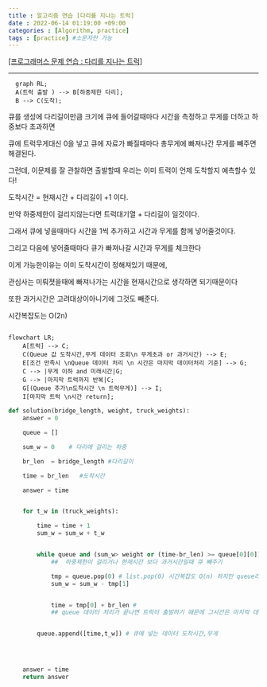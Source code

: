 ```yaml
---
title : 알고리즘 연습 [다리를 지나는 트럭]
date : 2022-06-14 01:19:00 +09:00 
categories : [Algorithm, practice]
tags : [practice] #소문자만 가능
---
```


[[프로그래머스 문제 연습 : 다리를 지나는 트럭]](https://programmers.co.kr/learn/courses/30/lessons/42583)


---


```mermaid 
  graph RL;
  A(트럭 출발 ) --> B[하중제한 다리];
  B --> C(도착);
```


   큐를 생성에 다리길이만큼 크기에 큐에 들어갈때마다 시간을 측정하고 무게를 더하고 하중보다 초과하면 

큐에 트럭무게대신 0을 넣고 큐에 자료가 빠질때마다 총무게에 빠져나간 무게를 빼주면 해결된다.


   그런데, 이문제를 잘 관찰하면 출발할때 우리는 이미 트럭이 언제 도착할지 예측할수 있다!

도착시간 =  현재시간 + 다리길이 +1 이다.

만약 하중제한이 걸리지않는다면 트럭대기열 + 다리길이 일것이다.

그래서 큐에 넣을때마다 시간을 1씩 추가하고  시간과 무게를 함께 넣어줄것이다.

그리고 다음에 넣어줄때마다 큐가 빠져나갈 시간과 무게를 체크한다

이게 가능한이유는 이미 도착시간이 정해져있기 때문에,

관심사는 미뤄졋을때에 빠져나가는 시간을 현재시간으로 생각하면 되기때문이다

또한 과거시간은 고려대상이아니기에 그것도 빼준다.


시간복잡도는 O(2n)

```mermaid
    
flowchart LR;
    A[트럭] --> C;
    C(Queue 값 도착시간,무게 데이터 조회\n 무게초과 or 과거시간) --> E;
    E[조건 만족시 \nQueue 데이터 처리 \n 시간은 마지막 데이터처리 기준] --> G;
    C --> |무게 이하 and 미래시간|G;
    G --> |마지막 트럭까지 반복|C;
    G[(Queue 추가\n도착시간 \n 트럭무게)] --> I;
    I[마지막 트럭 \n시간 return];

```


```python
def solution(bridge_length, weight, truck_weights):
    answer = 0

    queue = []

    sum_w = 0    # 다리에 걸리는 하중 

    br_len  = bridge_length #다리길이

    time = br_len   #도착시간 

    answer = time


    for t_w in (truck_weights):

        time = time + 1
        sum_w = sum_w + t_w


        while queue and (sum_w> weight or (time-br_len) >= queue[0][0]): 
            ##  하중제한이 걸리거나 현재시간 보다 과거시간일때 큐 빼주기

            tmp = queue.pop(0) # list.pop(0) 시간복잡도 O(n) 하지만 queue라 생각하기 
            sum_w = sum_w - tmp[1]


            time = tmp[0] + br_len #
            ## queue 데이터 처리가 끝나면 트럭이 출발하기 때문에 그시간은 마지막 데이터 시간


        queue.append([time,t_w]) # 큐에 넣는 데이터 도착시간,무게

        


    answer = time
    return answer
```

